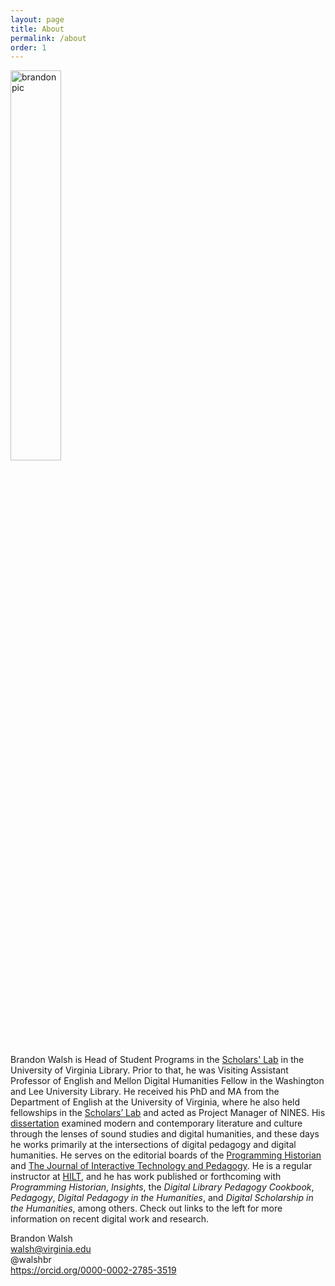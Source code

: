 ```yaml
---
layout: page
title: About
permalink: /about
order: 1
---
```


<img class="right" width="40%" src="{{ root_url }}/assets/images/new_me.jpg" title="Brandon Walsh" alt="brandon pic">

Brandon Walsh is Head of Student Programs in the <a href="http://scholarslab.org">Scholars' Lab</a> in the University of Virginia Library. Prior to that, he was Visiting Assistant Professor of English and Mellon Digital Humanities Fellow in the Washington and Lee University Library. He received his PhD and MA from the Department of English at the University of Virginia, where he also held fellowships in the <a href="http://scholarslab.org">Scholars’ Lab</a> and acted as Project Manager of NINES. His [dissertation](https://doi.org/10.18130/V3R27G) examined modern and contemporary literature and culture through the lenses of sound studies and digital humanities, and these days he works primarily at the intersections of digital pedagogy and digital humanities. He serves on the editorial boards of the <a href="http://programminghistorian.org">Programming Historian</a> and <a href="https://jitp.commons.gc.cuny.edu/">The Journal of Interactive Technology and Pedagogy</a>. He is a regular instructor at <a href="http://dhtraining.org/hilt/">HILT</a>, and he has work published or forthcoming with _Programming Historian_, _Insights_, the _Digital Library Pedagogy Cookbook_, _Pedagogy_, _Digital Pedagogy in the Humanities_, and _Digital Scholarship in the Humanities_, among others. Check out links to the left for more information on recent digital work and research.


Brandon Walsh  
walsh@virginia.edu<br>
@walshbr   
<a itemprop="sameAs" content="https://orcid.org/0000-0002-2785-3519" href="https://orcid.org/0000-0002-2785-3519" target="orcid.widget" rel="noopener noreferrer" style="vertical-align:top;">https://orcid.org/0000-0002-2785-3519</a>
